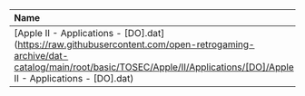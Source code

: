 |Name|Size|
|:---|---:|
|[Apple II - Applications - [DO].dat](https://raw.githubusercontent.com/open-retrogaming-archive/dat-catalog/main/root/basic/TOSEC/Apple/II/Applications/[DO]/Apple II - Applications - [DO].dat)|153949|
